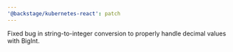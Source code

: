 ```yaml
---
'@backstage/kubernetes-react': patch
---
```


Fixed bug in string-to-integer conversion to properly handle decimal values with BigInt.
